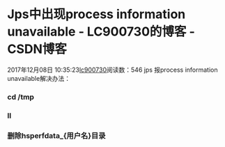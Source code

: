 # Jps中出现process information unavailable - LC900730的博客 - CSDN博客
2017年12月08日 10:35:23[lc900730](https://me.csdn.net/LC900730)阅读数：546
jps 报process information unavailable解决办法：
### cd /tmp
### ll
### 删除hsperfdata_{用户名}目录
